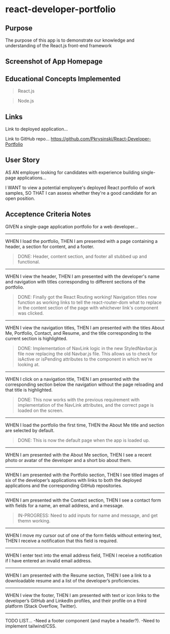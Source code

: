 # react-developer-portfolio

## Purpose

The purpose of this app is to demonstrate our knowledge and understanding of the React.js front-end framework

## Screenshot of App Homepage


## Educational Concepts Implemented
>React.js

>Node.js


## Links

Link to deployed application...


Link to GitHub repo...
https://github.com/Pkrysinski/React-Developer-Portfolio


## User Story

AS AN employer looking for candidates with experience building single-page applications...

I WANT to view a potential employee's deployed React portfolio of work samples,
SO THAT I can assess whether they're a good candidate for an open position.

## Acceptence Criteria Notes

GIVEN a single-page application portfolio for a web developer...

- - - - -
WHEN I load the portfolio,
THEN I am presented with a page containing a header, a section for content, and a footer.
>DONE: Header, content section, and footer all stubbed up and functional.


- - - - -
WHEN I view the header,
THEN I am presented with the developer's name and navigation with titles corresponding to different sections of the portfolio.
>DONE: Finally got the React Routing working!  Navigation titles now function as working links to tell the react-router-dom what to replace in the content section of the page with whichever link's component was clicked.


- - - - -
WHEN I view the navigation titles,
THEN I am presented with the titles About Me, Portfolio, Contact, and Resume, and the title corresponding to the current section is highlighted.
>DONE: Implementation of NavLink logic in the new StyledNavbar.js file now replacing the old Navbar.js file.  This allows us to check for isActive or isPending attributes to the component in which we're looking at.


- - - - -
WHEN I click on a navigation title,
THEN I am presented with the corresponding section below the navigation without the page reloading and that title is highlighted.
>DONE: This now works with the previous requirement with implementation of the NavLink attributes, and the correct page is loaded on the screen.


- - - - -
WHEN I load the portfolio the first time,
THEN the About Me title and section are selected by default.
>DONE: This is now the default page when the app is loaded up.


- - - - -
WHEN I am presented with the About Me section,
THEN I see a recent photo or avatar of the developer and a short bio about them.


- - - - -
WHEN I am presented with the Portfolio section,
THEN I see titled images of six of the developer’s applications with links to both the deployed applications and the corresponding GitHub repositories.


- - - - -
WHEN I am presented with the Contact section,
THEN I see a contact form with fields for a name, an email address, and a message.
>IN-PROGRESS: Need to add inputs for name and message, and get themn working.


- - - - -
WHEN I move my cursor out of one of the form fields without entering text,
THEN I receive a notification that this field is required.


- - - - -
WHEN I enter text into the email address field,
THEN I receive a notification if I have entered an invalid email address.


- - - - -
WHEN I am presented with the Resume section,
THEN I see a link to a downloadable resume and a list of the developer’s proficiencies.


- - - - -
WHEN I view the footer,
THEN I am presented with text or icon links to the developer’s GitHub and LinkedIn profiles, and their profile on a third platform (Stack Overflow, Twitter).


- - - - -
TODO LIST...
-Need a footer component (and maybe a header?).
-Need to implement tailwind/CSS.